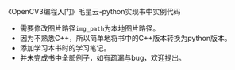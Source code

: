 《OpenCV3编程入门》毛星云-python实现书中实例代码


+ 需要修改图片路径```img_path```为本地图片路径。
+ 因为不熟悉C++，所以简单地将书中的C++版本转换为python版本。
+ 添加学习本书时的学习笔记。
+ 并未完成书中全部例子，如有疏漏与bug，欢迎提出。